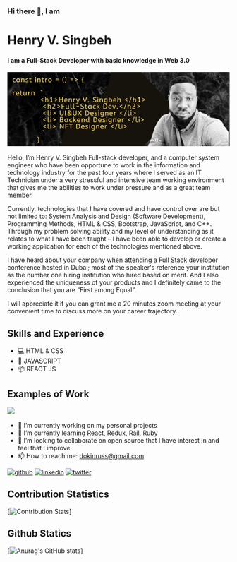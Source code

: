 

### Hi there 👋, I am
#   Henry V. Singbeh
#### I am a Full-Stack Developer with basic knowledge in Web 3.0
![I am a Full-Stack Developer with basic knowledge in Web 3.0](/images/Henry%20V.%20SINGBEH%20(2).png)

Hello, I’m Henry V. Singbeh Full-stack developer, and a computer system engineer who have been opportune to work in the information and technology industry for the past four years where I served as an IT Technician under a very stressful and intensive team working environment that gives me the abilities to work under pressure and as a great team member. 

Currently, technologies that I have covered and have control over are but not limited to: System Analysis and Design (Software Development), Programming Methods, HTML & CSS, Bootstrap, JavaScript, and C++. Through my problem solving ability and my level of understanding as it relates to what I have been taught – I have been able to develop or create a working application for each of the technologies mentioned above. 

I have heard about your company when attending a Full Stack developer conference hosted in Dubai; most of the speaker's reference your institution as the number one hiring institution who hired based on merit. And I also experienced the uniqueness of your products and I definitely came to the conclusion that you are “First among Equal”. 

I will appreciate it if you can grant me a 20 minutes zoom meeting at your convenient time to discuss more on your career trajectory.  



## Skills and Experience
+ :computer: HTML & CSS
+ :beginner: JAVASCRIPT
+ :package: REACT JS

## Examples of Work

[<img src="images/20220614_130242.gif" width="200"/>](https://henrycode460.github.io/html_Capstone_Project/) 


- 🔭 I’m currently working on my personal projects 
- 🌱 I’m currently learning React, Redux, Rail, Ruby 
- 👯 I’m looking to collaborate on open source that I have interest in and feel that I improve 
- 📫 How to reach me: dokinruss@gmail.com 


[<img src='https://cdn.jsdelivr.net/npm/simple-icons@3.0.1/icons/github.svg' alt='github' height='40'>](https://github.com/henrycode460)  [<img src='https://cdn.jsdelivr.net/npm/simple-icons@3.0.1/icons/linkedin.svg' alt='linkedin' height='40'>](https://www.linkedin.com/in/https://www.linkedin.com/in/henry-varflay-singbeh-75707b229//)  [<img src='https://cdn.jsdelivr.net/npm/simple-icons@3.0.1/icons/twitter.svg' alt='twitter' height='40'>](https://twitter.com/https://twitter.com/460code)  

## Contribution Statistics
[![Contribution Stats](https://github-contribution-stats.vercel.app/api/?username=henrycode460)]

## Github Statics
[![Anurag's GitHub stats](https://github-readme-stats.vercel.app/api?username=henrycode460)]




